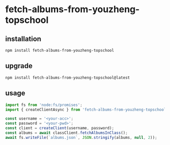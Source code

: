 # fetch-albums-from-youzheng-topschool

## installation

`npm install fetch-albums-from-youzheng-topschool`

## upgrade

`npm install fetch-albums-from-youzheng-topschool@latest`

## usage

```javascript
import fs from 'node:fs/promises';
import { createClientAsync } from 'fetch-albums-from-youzheng-topschool';

const username = '<your-acc>';
const password = '<your-pwd>';
const client = createClient(username, password);
const albums = await classClient.fetchAlbumsInClass();
await fs.writeFile(`albums.json`, JSON.stringify(albums, null, 2));
```
